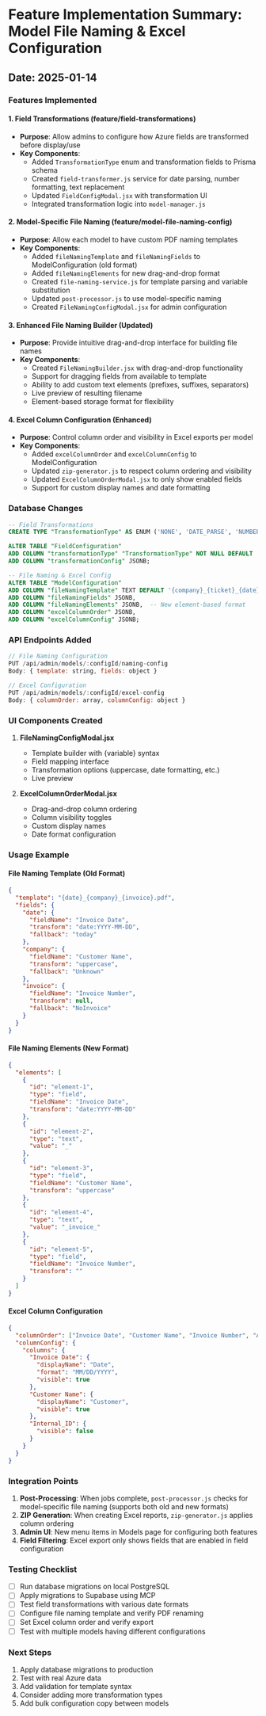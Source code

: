 # Feature Implementation Summary: Model File Naming & Excel Configuration

## Date: 2025-01-14

### Features Implemented

#### 1. Field Transformations (feature/field-transformations)
- **Purpose**: Allow admins to configure how Azure fields are transformed before display/use
- **Key Components**:
  - Added `TransformationType` enum and transformation fields to Prisma schema
  - Created `field-transformer.js` service for date parsing, number formatting, text replacement
  - Updated `FieldConfigModal.jsx` with transformation UI
  - Integrated transformation logic into `model-manager.js`

#### 2. Model-Specific File Naming (feature/model-file-naming-config)
- **Purpose**: Allow each model to have custom PDF naming templates
- **Key Components**:
  - Added `fileNamingTemplate` and `fileNamingFields` to ModelConfiguration (old format)
  - Added `fileNamingElements` for new drag-and-drop format
  - Created `file-naming-service.js` for template parsing and variable substitution
  - Updated `post-processor.js` to use model-specific naming
  - Created `FileNamingConfigModal.jsx` for admin configuration

#### 3. Enhanced File Naming Builder (Updated)
- **Purpose**: Provide intuitive drag-and-drop interface for building file names
- **Key Components**:
  - Created `FileNamingBuilder.jsx` with drag-and-drop functionality
  - Support for dragging fields from available to template
  - Ability to add custom text elements (prefixes, suffixes, separators)
  - Live preview of resulting filename
  - Element-based storage format for flexibility

#### 4. Excel Column Configuration (Enhanced)
- **Purpose**: Control column order and visibility in Excel exports per model
- **Key Components**:
  - Added `excelColumnOrder` and `excelColumnConfig` to ModelConfiguration
  - Updated `zip-generator.js` to respect column ordering and visibility
  - Updated `ExcelColumnOrderModal.jsx` to only show enabled fields
  - Support for custom display names and date formatting

### Database Changes

```sql
-- Field Transformations
CREATE TYPE "TransformationType" AS ENUM ('NONE', 'DATE_PARSE', 'NUMBER_FORMAT', 'TEXT_REPLACE', 'CUSTOM');

ALTER TABLE "FieldConfiguration" 
ADD COLUMN "transformationType" "TransformationType" NOT NULL DEFAULT 'NONE',
ADD COLUMN "transformationConfig" JSONB;

-- File Naming & Excel Config
ALTER TABLE "ModelConfiguration" 
ADD COLUMN "fileNamingTemplate" TEXT DEFAULT '{company}_{ticket}_{date}',
ADD COLUMN "fileNamingFields" JSONB,
ADD COLUMN "fileNamingElements" JSONB,  -- New element-based format
ADD COLUMN "excelColumnOrder" JSONB,
ADD COLUMN "excelColumnConfig" JSONB;
```

### API Endpoints Added

```javascript
// File Naming Configuration
PUT /api/admin/models/:configId/naming-config
Body: { template: string, fields: object }

// Excel Configuration  
PUT /api/admin/models/:configId/excel-config
Body: { columnOrder: array, columnConfig: object }
```

### UI Components Created

1. **FileNamingConfigModal.jsx**
   - Template builder with {variable} syntax
   - Field mapping interface
   - Transformation options (uppercase, date formatting, etc.)
   - Live preview

2. **ExcelColumnOrderModal.jsx**
   - Drag-and-drop column ordering
   - Column visibility toggles
   - Custom display names
   - Date format configuration

### Usage Example

#### File Naming Template (Old Format)
```json
{
  "template": "{date}_{company}_{invoice}.pdf",
  "fields": {
    "date": {
      "fieldName": "Invoice Date",
      "transform": "date:YYYY-MM-DD",
      "fallback": "today"
    },
    "company": {
      "fieldName": "Customer Name",
      "transform": "uppercase",
      "fallback": "Unknown"
    },
    "invoice": {
      "fieldName": "Invoice Number",
      "transform": null,
      "fallback": "NoInvoice"
    }
  }
}
```

#### File Naming Elements (New Format)
```json
{
  "elements": [
    {
      "id": "element-1",
      "type": "field",
      "fieldName": "Invoice Date",
      "transform": "date:YYYY-MM-DD"
    },
    {
      "id": "element-2",
      "type": "text",
      "value": "_"
    },
    {
      "id": "element-3",
      "type": "field",
      "fieldName": "Customer Name",
      "transform": "uppercase"
    },
    {
      "id": "element-4",
      "type": "text",
      "value": "_invoice_"
    },
    {
      "id": "element-5",
      "type": "field",
      "fieldName": "Invoice Number",
      "transform": ""
    }
  ]
}
```

#### Excel Column Configuration
```json
{
  "columnOrder": ["Invoice Date", "Customer Name", "Invoice Number", "Amount", "Tax"],
  "columnConfig": {
    "columns": {
      "Invoice Date": {
        "displayName": "Date",
        "format": "MM/DD/YYYY",
        "visible": true
      },
      "Customer Name": {
        "displayName": "Customer",
        "visible": true
      },
      "Internal_ID": {
        "visible": false
      }
    }
  }
}
```

### Integration Points

1. **Post-Processing**: When jobs complete, `post-processor.js` checks for model-specific file naming (supports both old and new formats)
2. **ZIP Generation**: When creating Excel reports, `zip-generator.js` applies column ordering
3. **Admin UI**: New menu items in Models page for configuring both features
4. **Field Filtering**: Excel export only shows fields that are enabled in field configuration

### Testing Checklist

- [ ] Run database migrations on local PostgreSQL
- [ ] Apply migrations to Supabase using MCP
- [ ] Test field transformations with various date formats
- [ ] Configure file naming template and verify PDF renaming
- [ ] Set Excel column order and verify export
- [ ] Test with multiple models having different configurations

### Next Steps

1. Apply database migrations to production
2. Test with real Azure data
3. Add validation for template syntax
4. Consider adding more transformation types
5. Add bulk configuration copy between models